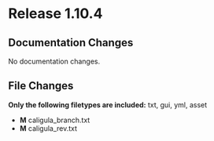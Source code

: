 # Release 1.10.4
## Documentation Changes
No documentation changes.
## File Changes
**Only the following filetypes are included:** txt, gui, yml, asset
- **M** caligula_branch.txt
- **M** caligula_rev.txt
